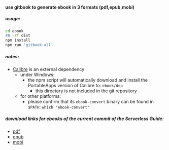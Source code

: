 #### use gitbook to generate ebook in 3 formats (pdf,epub,mobi)

##### usage:
```bash
cd ebook
rm -rf dist
npm install
npm run 'gitbook:all'
```

##### notes:
* [Calibre](https://calibre-ebook.com/download) is an external dependency
  * under Windows:
    * the npm script will automatically download and install the PortableApps version of Calibre to: `ebook/dep`
      * this directory is not included in the git repository
  * for other platforms:
    * please confirm that its `ebook-convert` binary can be found in `$PATH`: `which "ebook-convert"`

##### download links for ebooks of the current commit of the _Serverless Guide_:
* [pdf](./dist/guide.pdf)
* [epub](./dist/guide.epub)
* [mobi](./dist/guide.mobi)
